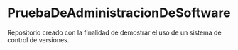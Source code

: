 # PruebaDeAdministracionDeSoftware
Repositorio creado con la finalidad de demostrar el uso de un sistema de control de versiones. 
